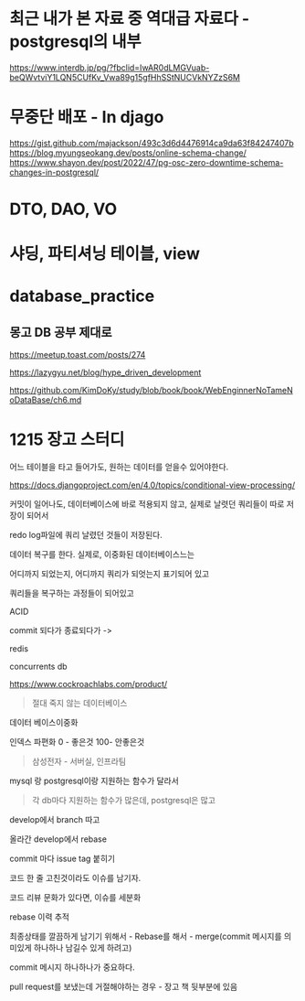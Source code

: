 # 최근 내가 본 자료 중 역대급 자료다 - postgresql의 내부
https://www.interdb.jp/pg/?fbclid=IwAR0dLMGVuab-beQWvtviY1LQN5CUfKv_Vwa89g15gfHhSStNUCVkNYZzS6M


# 무중단 배포 - In djago
https://gist.github.com/majackson/493c3d6d4476914ca9da63f84247407b
https://blog.myungseokang.dev/posts/online-schema-change/
https://www.shayon.dev/post/2022/47/pg-osc-zero-downtime-schema-changes-in-postgresql/


# DTO, DAO, VO 







# 샤딩, 파티셔닝 테이블, view
# database_practice

## 몽고 DB 공부 제대로

https://meetup.toast.com/posts/274


https://lazygyu.net/blog/hype_driven_development


https://github.com/KimDoKy/study/blob/book/book/WebEnginnerNoTameNoDataBase/ch6.md






# 1215 장고 스터디

어느 테이블을 타고 들어가도, 원하는 데이터를 얻을수 있어야한다.

https://docs.djangoproject.com/en/4.0/topics/conditional-view-processing/

커밋이 일어나도, 데이터베이스에 바로 적용되지 않고, 실제로 날렷던 쿼리들이 따로 저장이 되어서

redo log파일에 쿼리 날렸던 것들이 저장된다.

데이터 복구를 한다. 실제로, 이중화된 데이터베이스느는

어디까지 되었는지, 어디까지 쿼리가 되엇는지 표기되어 있고

쿼리들을 복구하는 과정들이 되어있고


ACID

commit 되다가 종료되다가 -> 


redis

concurrents db

https://www.cockroachlabs.com/product/

> 절대 죽지 않는 데이터베이스

데이터 베이스이중화

인덱스 파편화 0 - 좋은것 100- 안좋은것

> 삼성전자 - 서버실, 인프라팀
> 

mysql 랑 postgresql이랑 지원하는 함수가 달라서


> 각 db마다 지원하는 함수가 많은데, postgresql은 많고



develop에서 branch 따고

올라간 develop에서 rebase

commit 마다 issue tag 붙히기

코드 한 줄 고친것이라도 이슈를 남기자.

코드 리뷰 문화가 있다면, 이슈를 세분화

rebase 이력 추적

최종상태를 깔끔하게 남기기 위해서 - Rebase를 해서 - merge(commit 메시지를 의미있게 하나하나 남길수 있게 하려고)

commit 메시지 하나하나가 중요하다.




pull request를 보냈는데 거절해야하는 경우 - 장고 책 뒷부분에 있음 



